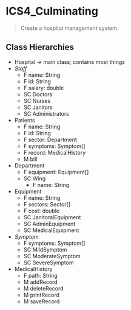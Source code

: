 # ICS4_Culminating
> Create a hospital management system.
## Class Hierarchies
* Hospital -> main class; contains most things
* *Staff*
	* F name: String
	* F id: String
	* F salary: double
	* SC Doctors
	* SC Nurses
	* SC Janitors
	* SC Administrators
* Patients
	* F name: String
	* F id: String
	* F sector: Department
	* F symptoms: Symptom[]
	* F record: MedicalHistory
	* M bill
* Department
	* F equipment: Equipment[]
	* SC Wing
		* F name: String
* Equipment
	* F name: String
	* F sectors: Sector[]
	* F cost: double
	* SC JanitoralEquipment
	* SC AdminEquipment
	* SC MedicalEquipment
* *Symptom*
	* F symptoms: Symptom[]
	* SC MildSymptom
	* SC ModerateSymptom
	* SC SevereSymptom
* MedicalHistory
	* F path: String
	* M addRecord
	* M deleteRecord
	* M printRecord
	* M saveRecord